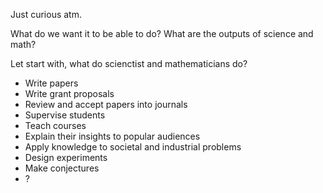 Just curious atm.

What do we want it to be able to do? What are the outputs of science and math?

Let start with, what do scienctist and mathematicians do?

* Write papers
* Write grant proposals
* Review and accept papers into journals 
* Supervise students
* Teach courses
* Explain their insights to popular audiences
* Apply knowledge to societal and industrial problems
* Design experiments
* Make conjectures
* ?
